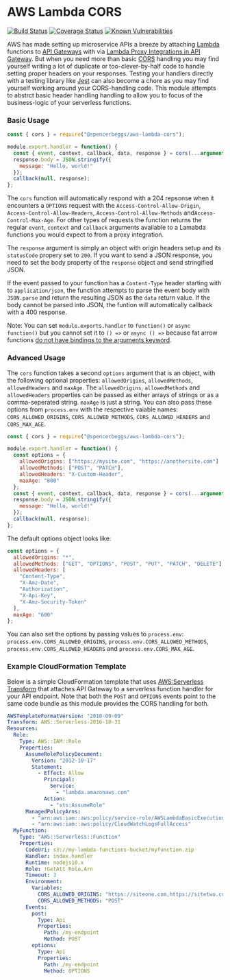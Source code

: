 # AWS Lambda CORS

[![Build Status](https://travis-ci.com/spencerbeggs/aws-lambda-cors.svg?branch=master)](https://travis-ci.com/spencerbeggs/aws-lambda-cors) [![Coverage Status](https://coveralls.io/repos/github/spencerbeggs/aws-lambda-cors/badge.svg?branch=master)](https://coveralls.io/github/spencerbeggs/aws-lambda-cors?branch=master) [![Known Vulnerabilities](https://snyk.io/test/githubspencerbeggs/aws-lambda-cors/badge.svg)](https://snyk.io/test/github/spencerbeggs/aws-lambda-cors)

AWS has made setting up microservice APIs a breeze by attaching [Lambda](https://aws.amazon.com/lambda/) functions to [API Gateways](https://aws.amazon.com/api-gateway/) with via [Lambda Proxy Integrations in API Gateway](https://docs.aws.amazon.com/apigateway/latest/developerguide/set-up-lambda-proxy-integrations.html). But when you need more than basic [CORS](https://developer.mozilla.org/en-US/docs/Web/HTTP/CORS) handling you may find yourself writing a lot of duplicate or too-clever-by-half code to handle setting proper headers on your responses. Testing your handlers directly with a testing library like [Jest](https://jestjs.io/) can also become a chore as you may find yourself working around your CORS-handling code. This module attempts to abstrct basic header handling handling to allow you to focus of the business-logic of your serverless functions.

### Basic Usage

```js
const { cors } = require("@spencerbeggs/aws-lambda-cors");

module.export.handler = function() {
  const { event, context, callback, data, response } = cors(...arguments);
  response.body = JSON.stringify({
    message: "Hello, world!"
  });
  callback(null, response);
};
```

The `cors` function will automatically respond with a 204 repsonse when it encounters a `OPTIONS` request with the `Access-Control-Allow-Origin`, `Access-Control-Allow-Headers`, `Access-Control-Allow-Methods` and`Access-Control-Max-Age`. For other types of requests the function returns the regular `event`, `context` and `callback` arguments available to a Lamabda functions you would expect to from a proxy integration.

The `response` argument is simply an object with origin headers setup and its `statusCode` propery set to `200`. If you want to send a JSON response, you need to set the body property of the `response` object and send stringified JSON.

If the event passed to your function has a `Content-Type` header starting with to `application/json`, the function attempts to parse the event body with `JSON.parse` and return the resulting JSON as the `data` return value. If the body cannot be parsed into JSON, the funtion will automatically callback with a 400 response.

Note: You can set `module.exports.handler` to `function()` or `async function()` but you cannot set it to `() =>` or `async () =>` because fat arrow functions [do not have bindings to the arguments keyword](https://developer.mozilla.org/en-US/docs/Web/JavaScript/Reference/Functions/Arrow_functions).

### Advanced Usage

The `cors` function takes a second `options` argument that is an object, with the following optional properties: `allowedOrigins`, `allowedMethods`, `allowedHeaders` and `maxAge`. The `allowedOrigins`, `allowedMethods` and `allowedHeaders` properties can be passed as either arrays of strings or as a comma-seperated string. `maxAge` is just a string. You can also pass these options from `process.env` with the respective vaiable names: `CORS_ALLOWED_ORIGINS`, `CORS_ALLOWED_METHODS`, `CORS_ALLOWED_HEADERS` and `CORS_MAX_AGE`.

```js
const { cors } = require("@spencerbeggs/aws-lambda-cors");

module.export.handler = function() {
  const options = {
    allowedOrigins: ["https://mysite.com", "https://anothersite.com"]
    allowedMethods: ["POST", "PATCH"],
    allowedHeaders: "X-Custom-Header",
    maxAge: "800"
  };
  const { event, context, callback, data, response } = cors(...arguments, options);
  response.body = JSON.stringify({
    message: "Hello, world!"
  });
  callback(null, response);
};
```

The default options object looks like:

```js
const options = {
  allowedOrigins: "*",
  allowedMethods: ["GET", "OPTIONS", "POST", "PUT", "PATCH", "DELETE"],
  allowedHeaders: [
    "Content-Type",
    "X-Amz-Date",
    "Authorization",
    "X-Api-Key",
    "X-Amz-Security-Token"
  ],
  maxAge: "600"
};
```

You can also set the options by passing values to `process.env`: `process.env.CORS_ALLOWED_ORIGINS`, `process.env.CORS_ALLOWED_METHODS`, `process.env.CORS_ALLOWED_HEADERS` and `process.env.CORS_MAX_AGE`.

### Example CloudFormation Template

Below is a simple CloudFormation template that uses [AWS:Serverless Transform](https://docs.aws.amazon.com/AWSCloudFormation/latest/UserGuide/transform-aws-serverless.html) that attaches API Gateway to a serverless function handler for your API endpoint. Note that both the `POST` and `OPTIONS` events point to the same code bundle as this module provides the CORS handling for both.

```yml
AWSTemplateFormatVersion: "2010-09-09"
Transform: AWS::Serverless-2016-10-31
Resources:
  Role:
    Type: AWS::IAM::Role
    Properties:
      AssumeRolePolicyDocument:
        Version: "2012-10-17"
        Statement:
          - Effect: Allow
            Principal:
              Service:
                - "lambda.amazonaws.com"
            Action:
              - "sts:AssumeRole"
      ManagedPolicyArns:
        - "arn:aws:iam::aws:policy/service-role/AWSLambdaBasicExecutionRole"
        - "arn:aws:iam::aws:policy/CloudWatchLogsFullAccess"
  MyFunction:
    Type: "AWS::Serverless::Function"
    Properties:
      CodeUri: s3://my-lambda-functions-bucket/myfunction.zip
      Handler: index.handler
      Runtime: nodejs10.x
      Role: !GetAtt Role.Arn
      Timeout: 3
      Environment:
        Variables:
          CORS_ALLOWED_ORIGINS: "https://siteone.com,https://sitetwo.com"
          CORS_ALLOWED_METHODS: "POST"
      Events:
        post:
          Type: Api
          Properties:
            Path: /my-endpoint
            Method: POST
        options:
          Type: Api
          Properties:
            Path: /my-endpoint
            Method: OPTIONS
```

